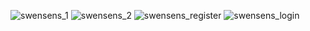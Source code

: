 ![swensens_1](https://github.com/Nattapongnani/Swensens/assets/59525702/b0b8487f-bcfa-4097-b48b-17257855296f)
![swensens_2](https://github.com/Nattapongnani/Swensens/assets/59525702/dec98dc9-4d30-4534-b9b3-112c40733552)
![swensens_register](https://github.com/Nattapongnani/Swensens/assets/59525702/682719a3-2aed-409a-9877-8c8b804d2688)
![swensens_login](https://github.com/Nattapongnani/Swensens/assets/59525702/8d6bc601-a6bd-4028-ab29-9ec262d2d421)

